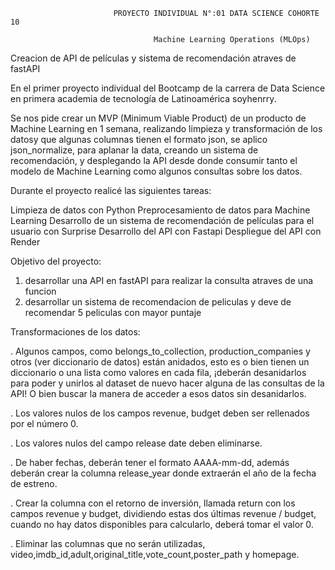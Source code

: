 

                           PROYECTO INDIVIDUAL N°:01 DATA SCIENCE COHORTE 10

                                    Machine Learning Operations (MLOps)

Creacion de API de películas y sistema de recomendación atraves de fastAPI

En el primer proyecto individual del Bootcamp de la carrera de  Data Science en primera academia de tecnología de Latinoamérica soyhenrry.

Se nos pide crear un MVP (Minimum Viable Product) de un producto de Machine Learning en 1 semana, realizando limpieza y transformación de los datosy que algunas columnas tienen el formato json, se aplico json_normalize, para aplanar la data, creando un sistema de recomendación, y desplegando la API desde donde consumir tanto el modelo de Machine Learning como algunos consultas sobre los datos.

Durante el proyecto realicé las siguientes tareas:

Limpieza de datos con Python
Preprocesamiento de datos para Machine Learning
Desarrollo de un sistema de recomendación de películas para el usuario con Surprise
Desarrollo del API con Fastapi
Despliegue del API con Render

Objetivo del proyecto:
1. desarrollar una API en fastAPI para realizar la consulta atraves de una funcion
2. desarrollar un sistema de recomendacion de peliculas y deve de recomendar 5 peliculas con mayor puntaje

Transformaciones de los datos:

. Algunos campos, como belongs_to_collection, production_companies y otros (ver diccionario de datos) están anidados, esto es o bien tienen un diccionario o una lista como valores en cada fila, ¡deberán desanidarlos para poder y unirlos al dataset de nuevo hacer alguna de las consultas de la API! O bien buscar la manera de acceder a esos datos sin desanidarlos.

. Los valores nulos de los campos revenue, budget deben ser rellenados por el número 0.

. Los valores nulos del campo release date deben eliminarse.

. De haber fechas, deberán tener el formato AAAA-mm-dd, además deberán crear la columna release_year donde extraerán el año de la fecha de estreno.

. Crear la columna con el retorno de inversión, llamada return con los campos revenue y budget, dividiendo estas dos últimas revenue / budget, cuando no hay datos disponibles para calcularlo, deberá tomar el valor 0.

. Eliminar las columnas que no serán utilizadas, video,imdb_id,adult,original_title,vote_count,poster_path y homepage.


